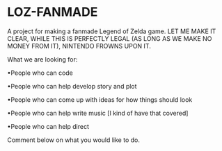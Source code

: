 # LOZ-FANMADE
A project for making a fanmade Legend of Zelda game. LET ME MAKE IT CLEAR, WHILE THIS IS PERFECTLY LEGAL (AS LONG AS WE MAKE NO MONEY FROM IT), NINTENDO FROWNS UPON IT.

What we are looking for:

•People who can code

•People who can help develop story and plot

•People who can come up with ideas for how things should look

•People who can help write music [I kind of have that covered]

•People who can help direct

Comment below on what you would like to do.
